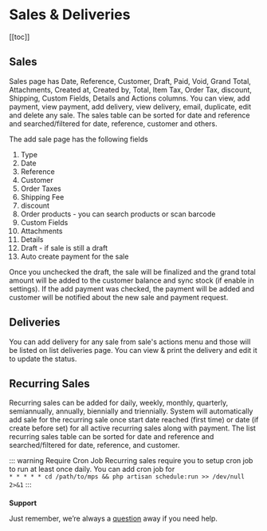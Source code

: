 # Sales & Deliveries

[[toc]]

## Sales

Sales page has Date, Reference, Customer, Draft, Paid, Void, Grand Total, Attachments, Created at, Created by, Total, Item Tax, Order Tax, discount, Shipping, Custom Fields, Details and Actions columns. You can view, add payment, view payment, add delivery, view delivery, email, duplicate, edit and delete any sale. The sales table can be sorted for date and reference and searched/filtered for date, reference, customer and others.

The add sale page has the following fields

1.  Type
2.  Date
3.  Reference
4.  Customer
5.  Order Taxes
6.  Shipping Fee
7.  discount
8.  Order products - you can search products or scan barcode
9.  Custom Fields
10. Attachments
11. Details
12. Draft - if sale is still a draft
13. Auto create payment for the sale

Once you unchecked the draft, the sale will be finalized and the grand total amount will be added to the customer balance and sync stock (if enable in settings). If the add payment was checked, the payment will be added and customer will be notified about the new sale and payment request.

## Deliveries

You can add delivery for any sale from sale's actions menu and those will be listed on list deliveries page. You can view & print the delivery and edit it to update the status.

## Recurring Sales

Recurring sales can be added for daily, weekly, monthly, quarterly, semiannually, annually, biennially and triennially. System will automatically add sale for the recurring sale once start date reached (first time) or date (if create before set) for all active recurring sales along with payment. The list recurring sales table can be sorted for date and reference and searched/filtered for date, reference, and customer.

::: warning Require Cron Job
Recurring sales require you to setup cron job to run at least once daily. You can add cron job for <br />`* * * * * cd /path/to/mps && php artisan schedule:run >> /dev/null 2>&1`
:::

####

**Support**

Just remember, we’re always a [question](https://tecdiary.net/support/modern-point-of-sale-solution/ask_question) away if you need help.
